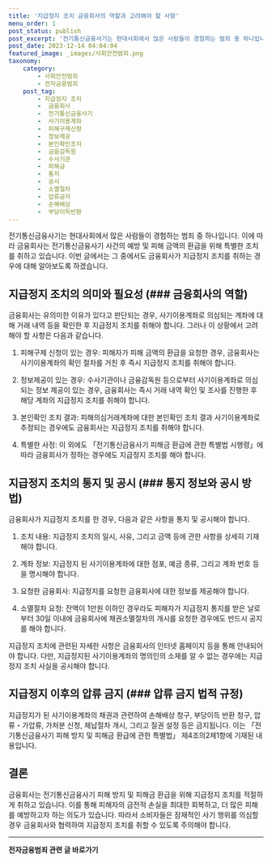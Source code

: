 ```yaml
---
title: '지급정지 조치 금융회사의 역할과 고려해야 할 사항'
menu_order: 1
post_status: publish
post_excerpt: '전기통신금융사기는 현대사회에서 많은 사람들이 경험하는 범죄 중 하나입니다. 이에 따라 금융회사는 전기통신금융사기 사건의 예방 및 피해 금액의 환급을 위해 특별한 조치를 취하고 있습니다. 이번 글에서는 그 중에서도 금융회사가 지급정지 조치를 취하는 경우에 대해 알아보도록 하겠습니다.'
post_date: 2023-12-14 04:04:04
featured_image: _images/사회안전범죄.png
taxonomy:
    category:
        - 사회안전범죄
        - 전자금융범죄
    post_tag:
        - 지급정지 조치
        -  금융회사
        -  전기통신금융사기
        -  사기이용계좌
        -  피해구제신청
        -  정보제공
        -  본인확인조치
        -  금융감독원
        -  수사기관
        -  피해금
        -  통지
        -  공시
        -  소멸절차
        -  압류금지
        -  손해배상
        -  부당이득반환
---
```



전기통신금융사기는 현대사회에서 많은 사람들이 경험하는 범죄 중 하나입니다. 이에 따라 금융회사는 전기통신금융사기 사건의 예방 및 피해 금액의 환급을 위해 특별한 조치를 취하고 있습니다. 이번 글에서는 그 중에서도 금융회사가 지급정지 조치를 취하는 경우에 대해 알아보도록 하겠습니다.

## 지급정지 조치의 의미와 필요성 (### 금융회사의 역할)

금융회사는 유의미한 이유가 있다고 판단되는 경우, 사기이용계좌로 의심되는 계좌에 대해 거래 내역 등을 확인한 후 지급정지 조치를 취해야 합니다. 그러나 이 상황에서 고려해야 할 사항은 다음과 같습니다.

1. 피해구제 신청이 있는 경우: 피해자가 피해 금액의 환급을 요청한 경우, 금융회사는 사기이용계좌의 확인 절차를 거친 후 즉시 지급정지 조치를 취해야 합니다.

2. 정보제공이 있는 경우: 수사기관이나 금융감독원 등으로부터 사기이용계좌로 의심되는 정보 제공이 있는 경우, 금융회사는 즉시 거래 내역 확인 및 조사를 진행한 후 해당 계좌의 지급정지 조치를 취해야 합니다.

3. 본인확인 조치 결과: 피해의심거래계좌에 대한 본인확인 조치 결과 사기이용계좌로 추정되는 경우에도 금융회사는 지급정지 조치를 취해야 합니다.

4. 특별한 사정: 이 외에도 「전기통신금융사기 피해금 환급에 관한 특별법 시행령」에 따라 금융회사가 정하는 경우에도 지급정지 조치를 해야 합니다.

## 지급정지 조치의 통지 및 공시 (### 통지 정보와 공시 방법)

금융회사가 지급정지 조치를 한 경우, 다음과 같은 사항을 통지 및 공시해야 합니다.

1. 조치 내용: 지급정지 조치의 일시, 사유, 그리고 금액 등에 관한 사항을 상세히 기재해야 합니다.

2. 계좌 정보: 지급정지 된 사기이용계좌에 대한 점포, 예금 종류, 그리고 계좌 번호 등을 명시해야 합니다.

3. 요청한 금융회사: 지급정지를 요청한 금융회사에 대한 정보를 제공해야 합니다.

4. 소멸절차 요청: 잔액이 1만원 이하인 경우라도 피해자가 지급정지 통지를 받은 날로부터 30일 이내에 금융회사에 채권소멸절차의 개시를 요청한 경우에도 반드시 공지를 해야 합니다.

지급정지 조치에 관련된 자세한 사항은 금융회사의 인터넷 홈페이지 등을 통해 안내되어야 합니다. 다만, 지급정지된 사기이용계좌의 명의인의 소재를 알 수 없는 경우에는 지급정지 조치 사실을 공시해야 합니다.

## 지급정지 이후의 압류 금지 (### 압류 금지 법적 규정)

지급정지가 된 사기이용계좌의 채권과 관련하여 손해배상 청구, 부당이득 반환 청구, 압류・가압류, 가처분 신청, 체납절차 개시, 그리고 질권 설정 등은 금지됩니다. 이는 「전기통신금융사기 피해 방지 및 피해금 환급에 관한 특별법」 제4조의2제1항에 기재된 내용입니다.

## 결론

금융회사는 전기통신금융사기 피해 방지 및 피해금 환급을 위해 지급정지 조치를 적절하게 취하고 있습니다. 이를 통해 피해자의 금전적 손실을 최대한 회복하고, 더 많은 피해를 예방하고자 하는 의도가 있습니다. 따라서 소비자들은 잠재적인 사기 행위를 의심할 경우 금융회사와 협력하여 지급정지 조치를 취할 수 있도록 주의해야 합니다.
<!-- wp:separator -->
<hr class="wp-block-separator has-alpha-channel-opacity"/>
<!-- /wp:separator -->

<!-- wp:group {"backgroundColor":"base","layout":{"type":"constrained"}} -->
<div class="wp-block-group has-base-background-color has-background"><!-- wp:paragraph {"align":"center","fontSize":"medium"} -->
<p class="has-text-align-center has-large-font-size"><strong>전자금융범죄 관련 글 바로가기</strong></p>
<!-- /wp:paragraph -->


<!-- wp:latest-posts
{"categories":[{"id":30759,"count":19,"description":"","link":"https://uknowlaw.com/category/%ec%a0%84%ec%9e%90%ea%b8%88%ec%9c%b5%eb%b2%94%ec%a3%84/","name":"전자금융범죄","slug":"전자금융범죄","taxonomy":"category","parent":0,"meta":[],"_links":{"self":[{"href":"https://uknowlaw.com/wp-json/wp/v2/categories/30759"}],"collection":[{"href":"https://uknowlaw.com/wp-json/wp/v2/categories"}],"about":[{"href":"https://uknowlaw.com/wp-json/wp/v2/taxonomies/category"}],"wp:post_type":[{"href":"https://uknowlaw.com/wp-json/wp/v2/posts?categories=30759"}],"curies":[{"name":"wp","href":"https://api.w.org/{rel}","templated":true}]}}],"postsToShow":100,"excerptLength":28,"postLayout":"grid","columns":2,"featuredImageAlign":"left","featuredImageSizeSlug":"large","fontSize":"small"} /--></div>
<!-- /wp:group -->
